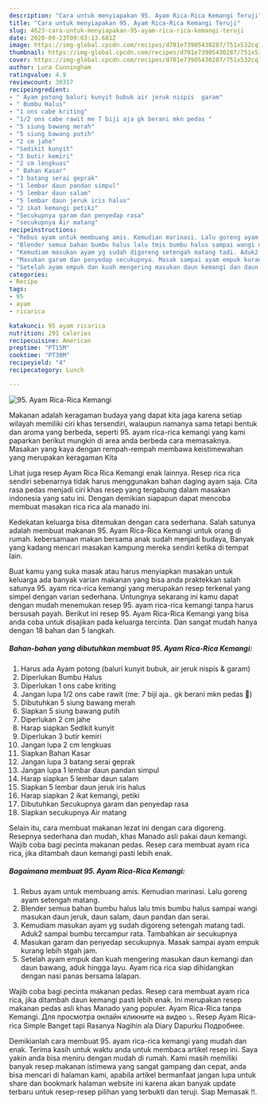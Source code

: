 ```yaml
---
description: "Cara untuk menyiapakan 95. Ayam Rica-Rica Kemangi Teruji"
title: "Cara untuk menyiapakan 95. Ayam Rica-Rica Kemangi Teruji"
slug: 4623-cara-untuk-menyiapakan-95-ayam-rica-rica-kemangi-teruji
date: 2020-09-23T09:03:13.681Z
image: https://img-global.cpcdn.com/recipes/d701e73905430287/751x532cq70/95-ayam-rica-rica-kemangi-foto-resep-utama.jpg
thumbnail: https://img-global.cpcdn.com/recipes/d701e73905430287/751x532cq70/95-ayam-rica-rica-kemangi-foto-resep-utama.jpg
cover: https://img-global.cpcdn.com/recipes/d701e73905430287/751x532cq70/95-ayam-rica-rica-kemangi-foto-resep-utama.jpg
author: Lura Cunningham
ratingvalue: 4.9
reviewcount: 30317
recipeingredient:
- " Ayam potong baluri kunyit bubuk air jeruk nispis  garam"
- " Bumbu Halus"
- "1 ons cabe kriting"
- "1/2 ons cabe rawit me 7 biji aja gk berani mkn pedas "
- "5 siung bawang merah"
- "5 siung bawang putih"
- "2 cm jahe"
- "Sedikit kunyit"
- "3 butir kemiri"
- "2 cm lengkuas"
- " Bahan Kasar"
- "3 batang serai geprak"
- "1 lembar daun pandan simpul"
- "5 lembar daun salam"
- "5 lembar daun jeruk iris halus"
- "2 ikat kemangi petiki"
- "Secukupnya garam dan penyedap rasa"
- "secukupnya Air matang"
recipeinstructions:
- "Rebus ayam untuk membuang amis. Kemudian marinasi. Lalu goreng ayam setengah matang."
- "Blender semua bahan bumbu halus lalu tmis bumbu halus sampai wangi masukan daun jeruk, daun salam, daun pandan dan serai."
- "Kemudiam masukan ayam yg sudah digoreng setengah matang tadi. Aduk2 sampai bumbu tercampur rata. Tambahkan air secukupnya"
- "Masukan garam dan penyedap secukupnya. Masak sampai ayam empuk kurang lebih stgah jam."
- "Setelah ayam empuk dan kuah mengering masukan daun kemangi dan daun bawang, aduk hingga layu. Ayam rica rica siap dihidangkan dengan nasi panas bersama lalapan."
categories:
- Recipe
tags:
- 95
- ayam
- ricarica

katakunci: 95 ayam ricarica 
nutrition: 291 calories
recipecuisine: American
preptime: "PT15M"
cooktime: "PT30M"
recipeyield: "4"
recipecategory: Lunch

---
```



![95. Ayam Rica-Rica Kemangi](https://img-global.cpcdn.com/recipes/d701e73905430287/751x532cq70/95-ayam-rica-rica-kemangi-foto-resep-utama.jpg)

Makanan adalah keragaman budaya yang dapat kita jaga karena setiap wilayah memiliki ciri khas tersendiri, walaupun namanya sama tetapi bentuk dan aroma yang berbeda, seperti 95. ayam rica-rica kemangi yang kami paparkan berikut mungkin di area anda berbeda cara memasaknya. Masakan yang kaya dengan rempah-rempah membawa keistimewahan yang merupakan keragaman Kita

Lihat juga resep Ayam Rica Rica Kemangi enak lainnya. Resep rica rica sendiri sebenarnya tidak harus menggunakan bahan daging ayam saja. Cita rasa pedas menjadi ciri khas resep yang tergabung dalam masakan indonesia yang satu ini. Dengan demikian siapapun dapat mencoba membuat masakan rica rica ala manado ini.

Kedekatan keluarga bisa ditemukan dengan cara sederhana. Salah satunya adalah membuat makanan 95. Ayam Rica-Rica Kemangi untuk orang di rumah. kebersamaan makan bersama anak sudah menjadi budaya, Banyak yang kadang mencari masakan kampung mereka sendiri ketika di tempat lain.

Buat kamu yang suka masak atau harus menyiapkan masakan untuk keluarga ada banyak varian makanan yang bisa anda praktekkan salah satunya 95. ayam rica-rica kemangi yang merupakan resep terkenal yang simpel dengan varian sederhana. Untungnya sekarang ini kamu dapat dengan mudah menemukan resep 95. ayam rica-rica kemangi tanpa harus bersusah payah.
Berikut ini resep 95. Ayam Rica-Rica Kemangi yang bisa anda coba untuk disajikan pada keluarga tercinta. Dan sangat mudah hanya dengan 18 bahan dan 5 langkah.


<!--inarticleads1-->

##### Bahan-bahan yang dibutuhkan membuat 95. Ayam Rica-Rica Kemangi:

1. Harus ada  Ayam potong (baluri kunyit bubuk, air jeruk nispis &amp; garam)
1. Diperlukan  Bumbu Halus
1. Diperlukan 1 ons cabe kriting
1. Jangan lupa 1/2 ons cabe rawit (me: 7 biji aja.. gk berani mkn pedas 🤭)
1. Dibutuhkan 5 siung bawang merah
1. Siapkan 5 siung bawang putih
1. Diperlukan 2 cm jahe
1. Harap siapkan Sedikit kunyit
1. Diperlukan 3 butir kemiri
1. Jangan lupa 2 cm lengkuas
1. Siapkan  Bahan Kasar
1. Jangan lupa 3 batang serai geprak
1. Jangan lupa 1 lembar daun pandan simpul
1. Harap siapkan 5 lembar daun salam
1. Siapkan 5 lembar daun jeruk iris halus
1. Harap siapkan 2 ikat kemangi, petiki
1. Dibutuhkan Secukupnya garam dan penyedap rasa
1. Siapkan secukupnya Air matang


Selain itu, cara membuat makanan lezat ini dengan cara digoreng. Resepnya sederhana dan mudah, khas Manado asli pakai daun kemangi. Wajib coba bagi pecinta makanan pedas. Resep cara membuat ayam rica rica, jika ditambah daun kemangi pasti lebih enak. 

<!--inarticleads2-->

##### Bagaimana membuat  95. Ayam Rica-Rica Kemangi:

1. Rebus ayam untuk membuang amis. Kemudian marinasi. Lalu goreng ayam setengah matang.
1. Blender semua bahan bumbu halus lalu tmis bumbu halus sampai wangi masukan daun jeruk, daun salam, daun pandan dan serai.
1. Kemudiam masukan ayam yg sudah digoreng setengah matang tadi. Aduk2 sampai bumbu tercampur rata. Tambahkan air secukupnya
1. Masukan garam dan penyedap secukupnya. Masak sampai ayam empuk kurang lebih stgah jam.
1. Setelah ayam empuk dan kuah mengering masukan daun kemangi dan daun bawang, aduk hingga layu. Ayam rica rica siap dihidangkan dengan nasi panas bersama lalapan.


Wajib coba bagi pecinta makanan pedas. Resep cara membuat ayam rica rica, jika ditambah daun kemangi pasti lebih enak. Ini merupakan resep makanan pedas asli khas Manado yang populer. Ayam Rica-Rica tanpa Kemangi. Для просмотра онлайн кликните на видео ⤵. Resep Ayam Rica-rica Simple Banget tapi Rasanya Nagihin ala Diary Dapurku Подробнее. 

Demikianlah cara membuat 95. ayam rica-rica kemangi yang mudah dan enak. Terima kasih untuk waktu anda untuk membaca artikel resep ini. Saya yakin anda bisa meniru dengan mudah di rumah. Kami masih memiliki banyak resep makanan istimewa yang sangat gampang dan cepat, anda bisa mencari di halaman kami, apabila artikel bermanfaat jangan lupa untuk share dan bookmark halaman website ini karena akan banyak update terbaru untuk resep-resep pilihan yang terbukti dan teruji. Siap Memasak !!. 
